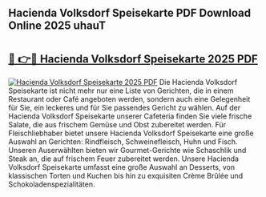 ## Hacienda Volksdorf Speisekarte PDF Download Online 2025 uhauT

# <h2><a href="http://gc5zwl.nevu.top/?p=Hacienda+Volksdorf+Speisekarte">🔗 👉🔴 Hacienda Volksdorf Speisekarte 2025 PDF</a></h2>

[![Hacienda Volksdorf Speisekarte 2025 PDF](https://i.imgur.com/dBaPXMq.png)](http://gc5zwl.nevu.top/?p=Hacienda+Volksdorf+Speisekarte)
Die Hacienda Volksdorf Speisekarte ist nicht mehr nur eine Liste von Gerichten, die in einem Restaurant oder Café angeboten werden, sondern auch eine Gelegenheit für Sie, ein leckeres und für Sie passendes Gericht zu wählen. Auf der Hacienda Volksdorf Speisekarte unserer Cafeteria finden Sie viele frische Salate, die aus frischem Gemüse und Obst zubereitet werden. Für Fleischliebhaber bietet unsere Hacienda Volksdorf Speisekarte eine große Auswahl an Gerichten: Rindfleisch, Schweinefleisch, Huhn und Fisch. Unseren Auserwählten bieten wir Gourmet-Gerichte wie Schaschlik und Steak an, die auf frischem Feuer zubereitet werden. Unsere Hacienda Volksdorf Speisekarte umfasst eine große Auswahl an Desserts, von klassischen Torten und Kuchen bis hin zu exquisiten Crème Brûlée und Schokoladenspezialitäten.

